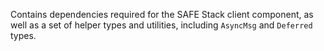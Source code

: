 Contains dependencies required for the SAFE Stack client component, as well as a set of helper types and utilities, including `AsyncMsg` and `Deferred` types.